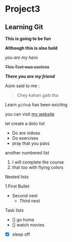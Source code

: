 # Project3
## Learning Git

**This is going to be fun**

__Although this is also bold__

*you are my hero*

~~This Text was useless~~

***There you are my friend***

Asim said to me : 
> Chey kahan gaib tha

Learn `github` has been exicitng

you can visit [my website](tarbus.ca)

let create a doto list
- Do are vidoes
- Do exercises
- pray that you pass

another numbered list
1. I will complete the course
2. that too with flying colors

Nested lists

1.First Bullet
  - Second nest
    - Third nest

Task lists
- [] go home
- [] watch movies
- [x] sleep off

